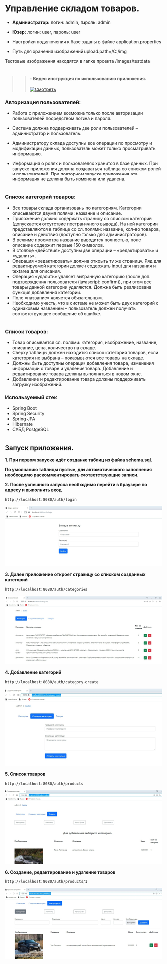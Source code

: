 # Управление складом товаров.


* **Администратор:** логин: admin, пароль: admin

* **Юзер:** логин: user, пароль: user

* Настройки подключения к базе заданы в файле application.properties 
* Путь для хранения изображений  upload.path=/C:/img

Тестовые изображения находятся в папке проекта /images/testdata

#

> > #### - Видео инструкция по использованию приложения.
> > [![Смотреть](https://upload.wikimedia.org/wikipedia/commons/thumb/3/3f/YOUTUBE--SOCIAL-PLAY.png/320px-YOUTUBE--SOCIAL-PLAY.png)](https://youtu.be/HC8S3sKIqBo)
> > 

### Авторизация пользователей:

* Работа с приложением возможна только после авторизации пользователей посредством логина и пароля.

* Система должна поддерживать две роли пользователей – администратор и пользователь.

* Администратору склада доступны все операции по просмотру и модификации данных, пользователь может только просматривать информацию.

* Информация о ролях  и пользователях хранится в базе данных. При запуске приложения должна создаваться таблица со списком ролей и пользователей. При повторном запуске приложения эта информация не должна быть изменена или удалена.


#
### 	Список категорий товаров:

* Все товары склада организованы по категориям. Категории описываются двумя полями: название и описание. 
* Приложение должно содержать страницу со списком категорий (допускается отсутствие постраничного вывода). На ней категории представляются в таблице со сл. полями: название, кол-во товаров, описание и действия (доступно только для администраторов). 
* В режиме просмотра название выводится полностью, поле описание содержит первые 150 символов. 
* В столбце «действия» доступны две операции – «редактировать» и «удалить».
* Операция «редактировать» должна открыть ту же страницу. Ряд для редактируемой категории должен содержать input для названия и textarea для описания.
* Операция «удалить» удаляет выбранную категорию (после доп. подтверждения пользователя (javascript: confirm)), при этом все товары данной категории удаляются.
Должна быть реализована функция добавления категории.
* Поле «название» является обязательным.
* Необходимо учесть, что в системе не может быть двух категорий с одинаковым названием – пользователь должен получать соответствующее сообщение об ошибке.



#
### 	Список товаров:

* Товар описывается сл. полями: категория, изображение, название, описание, цена, количество на складе.
* Сверху таблицы должен находится список категорий товаров, если категория не выбрана – показываются все товары на складе.
* Должны быть доступны операции добавления товара, изменения информации о товаре и удаление товара. Добавление и редактирование товара должны выполняться в новом окне. 
* Добавление и редактирование товара должны поддерживать загрузку изображений.



### Используемый стек

* Spring Boot
* Spring Security
* Spring JPA
* Hibernate
* СУБД PostgeSQL

#
## Запуск приложения.

**1. При первом запуске идёт создание таблиц из файла schema.sql.**

**По умолчанию таблицы пустые, для автоматического заполнения необходимо раскомментировать соответствующие записи.** 

**2. После успешного запуска необходимо перейти в браузере по адресу и выполнить вход**

```
http://localhost:8080/auth/login
```

![Страница входа](images/1.jpg)


**3. Далее приложение откроет страницу со списком созданных категорий**

```
http://localhost:8080/auth/categories
```

![Страница входа](images/2.jpg)


**4. Добавление категорий**

```
http://localhost:8080/auth/category-create
```

![Страница входа](images/3.jpg)


**5. Список товаров**

```
http://localhost:8080/auth/products
```

![Страница входа](images/4.jpg)

**6. Создание, редактирование и удаление товаров**

```
http://localhost:8080/auth/products/1
```

![Страница входа](images/5.jpg)

